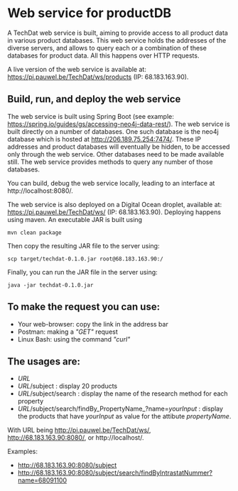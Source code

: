 # Web service for productDB

A TechDat web service is built, aiming to provide access to all product data in various product databases. This web service holds the addresses of the diverse servers, and allows to query each or a combination of these databases for product data. All this happens over HTTP requests.

A live version of the web service is available at: https://pi.pauwel.be/TechDat/ws/products (IP: 68.183.163.90).

## Build, run, and deploy the web service
The web service is built using Spring Boot (see example: https://spring.io/guides/gs/accessing-neo4j-data-rest/). The web service is built directly on a number of databases. One such database is the neo4j database which is hosted at http://206.189.75.254:7474/. These IP addresses and product databases will eventually be hidden, to be accessed only through the web service. Other databases need to be made available still. The web service provides methods to query any number of those databases.

You can build, debug the web service locally, leading to an interface at http://localhost:8080/.

The web service is also deployed on a Digital Ocean droplet, available at: https://pi.pauwel.be/TechDat/ws/ (IP: 68.183.163.90). Deploying happens using maven. An executable JAR is built using 

`mvn clean package`

Then copy the resulting JAR file to the server using:

`scp target/techdat-0.1.0.jar root@68.183.163.90:/`

Finally, you can run the JAR file in the server using:

`java -jar techdat-0.1.0.jar`

## To make the request you can use:
* Your web-browser: copy the link in the address bar
* Postman: making a _"GET"_ request
* Linux Bash: using the command _"curl"_

## The usages are:
* _URL_
* _URL_/subject : display 20 products
* _URL_/subject/search : display the name of the research method for each property
* _URL_/subject/search/findBy_PropertyName_?name=_yourInput_ : display the products that have _yourInput_ as value for the attibute _propertyName_.

With URL being http://pi.pauwel.be/TechDat/ws/, http://68.183.163.90:8080/, or http://localhost/.

Examples:
* http://68.183.163.90:8080/subject
* http://68.183.163.90:8080/subject/search/findByIntrastatNummer?name=68091100






